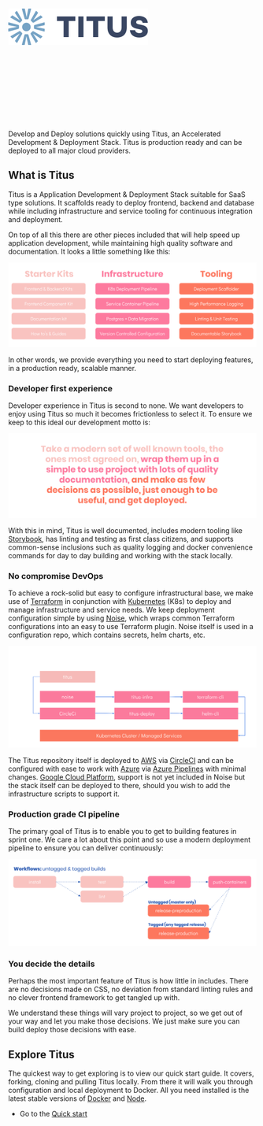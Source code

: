 
&nbsp;

&nbsp;

&nbsp;

&nbsp;

&nbsp;

![logo]

&nbsp;

&nbsp;

&nbsp;

&nbsp;

&nbsp;

Develop and Deploy solutions quickly using Titus, an Accelerated Development & Deployment Stack. Titus is production ready and can be deployed to all major cloud providers.

## What is Titus
Titus is a Application Development & Deployment Stack suitable for SaaS type solutions. It scaffolds ready to deploy frontend, backend and database while including infrastructure and service tooling for continuous integration and deployment.

On top of all this there are other pieces included that will help speed up application development, while maintaining high quality software and documentation. It looks a little something like this:

![titus-feature-overview]

In other words, we provide everything you need to start deploying features, in a production ready, scalable manner.

### Developer first experience
Developer experience in Titus is second to none. We want developers to enjoy using Titus so much it becomes frictionless to select it. To ensure we keep to this ideal our development motto is:

![titus-developer-statement]

With this in mind, Titus is well documented, includes modern tooling like [Storybook], has linting and testing as first class citizens, and supports common-sense inclusions such as quality logging and docker convenience commands for day to day building and working with the stack locally.

### No compromise DevOps
To achieve a rock-solid but easy to configure infrastructural base, we make use of [Terraform] in conjunction with [Kubernetes] (K8s) to deploy and manage infrastructure and service needs. We keep deployment configuration simple by using [Noise], which wraps common Terraform configurations into an easy to use Terraform plugin. Noise itself is used in a configuration repo, which contains secrets, helm charts, etc.

![titus-pipeline]

The Titus repository itself is deployed to [AWS] via [CircleCI] and can be configured with ease to work with [Azure] via [Azure Pipelines] with minimal changes. [Google Cloud Platform][GCP], support is not yet included in Noise but the stack itself can be deployed to there, should you wish to add the infrastructure scripts to support it.

### Production grade CI pipeline
The primary goal of Titus is to enable you to get to building features in sprint one. We care a lot about this point and so use a modern deployment pipeline to ensure you can deliver continuously:

![titus-ci-pipeline]

### You decide the details
Perhaps the most important feature of Titus is how little in includes. There are no decisions made on CSS, no deviation from standard linting rules and no clever frontend framework to get tangled up with.

We understand these things will vary project to project, so we get out of your way and let you make those decisions. We just make sure you can build deploy those decisions with ease.

## Explore Titus
The quickest way to get exploring is to view our quick start guide. It covers, forking, cloning and pulling Titus locally. From there it will walk you through configuration and local deployment to Docker. All you need installed is the latest stable versions of [Docker] and [Node].

- Go to the [Quick start]


<!-- External Links -->
[Noise]: https://nearform.github.io/noise
[titus-noise-cli]: https://github.com/nearform/titus-noise-cli
[CircleCI]: https://circleci.com/product/#features
[Storybook]: https://storybook.js.org/
[Terraform]: https://www.terraform.io/
[Kubernetes]:  https://kubernetes.io/
[Docker]: https://www.docker.com/
[Node]: https://nodejs.org/en/
[AWS]: https://aws.amazon.com/
[Azure]: https://azure.microsoft.com
[Azure Pipelines]: https://azure.microsoft.com/en-us/services/devops/pipelines/
[GCP]: https://cloud.google.com/

<!-- Internal Links -->
[Quick start]: quick-start/

<!-- Images -->
[logo]: img/Accel_Logo_Titus.svg
[titus-feature-overview]: img/titus-feature-overview.svg
[titus-deployment-workflow]: img/titus-deployment-workflow.svg
[titus-developer-statement]: img/titus-developer-statement.svg
[titus-ci-pipeline]: img/titus-ci-pipeline.svg
[titus-pipeline]: img/titus-pipeline.svg
